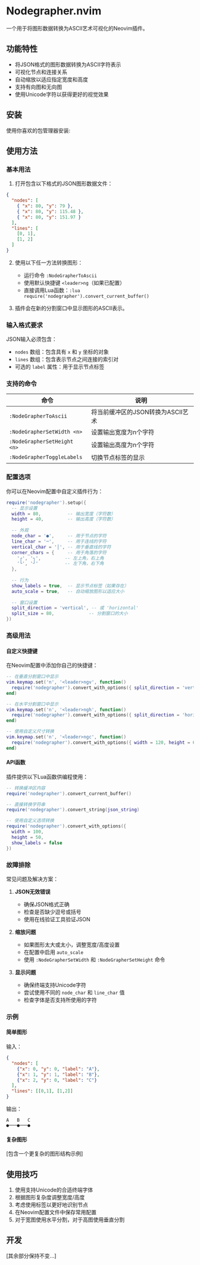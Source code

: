 # Nodegrapher.nvim

一个用于将图形数据转换为ASCII艺术可视化的Neovim插件。

## 功能特性

- 将JSON格式的图形数据转换为ASCII字符表示
- 可视化节点和连接关系
- 自动缩放以适应指定宽度和高度
- 支持有向图和无向图
- 使用Unicode字符以获得更好的视觉效果

## 安装

使用你喜欢的包管理器安装:

## 使用方法

### 基本用法

1. 打开包含以下格式的JSON图形数据文件：

```json
{
  "nodes": [
    { "x": 80, "y": 79 },
    { "x": 80, "y": 115.48 },
    { "x": 80, "y": 151.97 }
  ],
  "lines": [
    [0, 1],
    [1, 2]
  ]
}
```

2. 使用以下任一方法转换图形：
   - 运行命令 `:NodeGrapherToAscii`
   - 使用默认快捷键 `<leader>ng`（如果已配置）
   - 直接调用Lua函数：`:lua require('nodegrapher').convert_current_buffer()`

3. 插件会在新的分割窗口中显示图形的ASCII表示。

### 输入格式要求

JSON输入必须包含：
- `nodes` 数组：包含具有 `x` 和 `y` 坐标的对象
- `lines` 数组：包含表示节点之间连接的索引对
- 可选的 `label` 属性：用于显示节点标签

### 支持的命令

| 命令 | 说明 |
|---------|-------------|
| `:NodeGrapherToAscii` | 将当前缓冲区的JSON转换为ASCII艺术 |
| `:NodeGrapherSetWidth <n>` | 设置输出宽度为n个字符 |
| `:NodeGrapherSetHeight <n>` | 设置输出高度为n个字符 |
| `:NodeGrapherToggleLabels` | 切换节点标签的显示 |

### 配置选项

你可以在Neovim配置中自定义插件行为：

```lua
require('nodegrapher').setup({
  -- 显示设置
  width = 80,          -- 输出宽度（字符数）
  height = 40,         -- 输出高度（字符数）
  
  -- 外观
  node_char = '●',     -- 用于节点的字符
  line_char = '─',     -- 用于连线的字符
  vertical_char = '│', -- 用于垂直线的字符
  corner_chars = {     -- 用于角落的字符
    '┌', '┐',         -- 左上角，右上角
    '└', '┘'          -- 左下角，右下角
  },
  
  -- 行为
  show_labels = true,  -- 显示节点标签（如果存在）
  auto_scale = true,   -- 自动缩放图形以适应大小
  
  -- 窗口设置
  split_direction = 'vertical', -- 或 'horizontal'
  split_size = 80,             -- 分割窗口的大小
})
```

### 高级用法

#### 自定义快捷键

在Neovim配置中添加你自己的快捷键：

```lua
-- 在垂直分割窗口中显示
vim.keymap.set('n', '<leader>ngv', function()
  require('nodegrapher').convert_with_options({ split_direction = 'vertical' })
end)

-- 在水平分割窗口中显示
vim.keymap.set('n', '<leader>ngh', function()
  require('nodegrapher').convert_with_options({ split_direction = 'horizontal' })
end)

-- 使用自定义尺寸转换
vim.keymap.set('n', '<leader>ngc', function()
  require('nodegrapher').convert_with_options({ width = 120, height = 60 })
end)
```

#### API函数

插件提供以下Lua函数供编程使用：

```lua
-- 转换缓冲区内容
require('nodegrapher').convert_current_buffer()

-- 直接转换字符串
require('nodegrapher').convert_string(json_string)

-- 使用自定义选项转换
require('nodegrapher').convert_with_options({
  width = 100,
  height = 50,
  show_labels = false
})
```

### 故障排除

常见问题及解决方案：

1. **JSON无效错误**
   - 确保JSON格式正确
   - 检查是否缺少逗号或括号
   - 使用在线验证工具验证JSON

2. **缩放问题**
   - 如果图形太大或太小，调整宽度/高度设置
   - 在配置中启用 `auto_scale`
   - 使用 `:NodeGrapherSetWidth` 和 `:NodeGrapherSetHeight` 命令

3. **显示问题**
   - 确保终端支持Unicode字符
   - 尝试使用不同的 `node_char` 和 `line_char` 值
   - 检查字体是否支持所使用的字符

### 示例

#### 简单图形
输入：
```json
{
  "nodes": [
    {"x": 0, "y": 0, "label": "A"},
    {"x": 1, "y": 1, "label": "B"},
    {"x": 2, "y": 0, "label": "C"}
  ],
  "lines": [[0,1], [1,2]]
}
```

输出：
```
A   B   C
●───●───●
```

#### 复杂图形
[包含一个更复杂的图形结构示例]

## 使用技巧

1. 使用支持Unicode的合适终端字体
2. 根据图形复杂度调整宽度/高度
3. 考虑使用标签以更好地识别节点
4. 在Neovim配置文件中保存常用配置
5. 对于宽图使用水平分割，对于高图使用垂直分割

## 开发

[其余部分保持不变...]